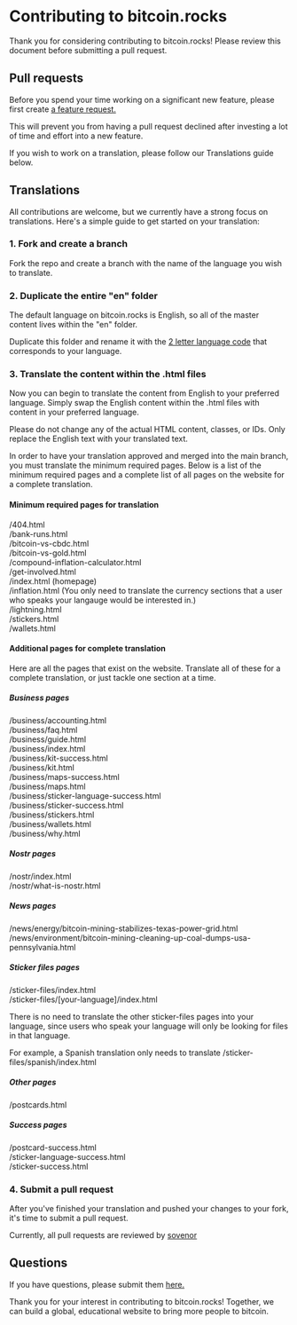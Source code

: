 # Contributing to bitcoin.rocks
Thank you for considering contributing to bitcoin.rocks! Please review this document before submitting a pull request.

## Pull requests
Before you spend your time working on a significant new feature, please first create [a feature request.](https://github.com/sovenor/bitcoin-rocks/discussions/new?category=ideas)

This will prevent you from having a pull request declined after investing a lot of time and effort into a new feature.

If you wish to work on a translation, please follow our Translations guide below.

## Translations
All contributions are welcome, but we currently have a strong focus on translations. Here's a simple guide to get started on your translation:

### 1. Fork and create a branch
Fork the repo and create a branch with the name of the language you wish to translate.

### 2. Duplicate the entire "en" folder
The default language on bitcoin.rocks is English, so all of the master content lives within the "en" folder.

Duplicate this folder and rename it with the [2 letter language code](https://en.wikipedia.org/wiki/List_of_ISO_639_language_codes) that corresponds to your language.

### 3. Translate the content within the .html files
Now you can begin to translate the content from English to your preferred language. Simply swap the English content within the .html files with content in your preferred language.

Please do not change any of the actual HTML content, classes, or IDs. Only replace the English text with your translated text.

In order to have your translation approved and merged into the main branch, you must translate the minimum required pages. Below is a list of the minimum required pages and a complete list of all pages on the website for a complete translation.

#### Minimum required pages for translation
/404.html  
/bank-runs.html  
/bitcoin-vs-cbdc.html  
/bitcoin-vs-gold.html  
/compound-inflation-calculator.html  
/get-involved.html  
/index.html (homepage)  
/inflation.html (You only need to translate the currency sections that a user who speaks your langauge would be interested in.)  
/lightning.html  
/stickers.html  
/wallets.html  

#### Additional pages for complete translation
Here are all the pages that exist on the website. Translate all of these for a complete translation, or just tackle one section at a time.

##### Business pages
/business/accounting.html  
/business/faq.html  
/business/guide.html  
/business/index.html  
/business/kit-success.html  
/business/kit.html  
/business/maps-success.html  
/business/maps.html  
/business/sticker-language-success.html  
/business/sticker-success.html  
/business/stickers.html  
/business/wallets.html  
/business/why.html  

##### Nostr pages
/nostr/index.html  
/nostr/what-is-nostr.html  

##### News pages
/news/energy/bitcoin-mining-stabilizes-texas-power-grid.html  
/news/environment/bitcoin-mining-cleaning-up-coal-dumps-usa-pennsylvania.html  

##### Sticker files pages
/sticker-files/index.html  
/sticker-files/[your-language]/index.html  

There is no need to translate the other sticker-files pages into your language, since users who speak your language will only be looking for files in that language.

For example, a Spanish translation only needs to translate /sticker-files/spanish/index.html

##### Other pages
/postcards.html  

##### Success pages
/postcard-success.html  
/sticker-language-success.html  
/sticker-success.html  

### 4. Submit a pull request
After you've finished your translation and pushed your changes to your fork, it's time to submit a pull request.

Currently, all pull requests are reviewed by [sovenor](https://github.com/sovenor)

## Questions
If you have questions, please submit them [here.](https://github.com/sovenor/bitcoin-rocks/discussions/new?category=q-a)

Thank you for your interest in contributing to bitcoin.rocks! Together, we can build a global, educational website to bring more people to bitcoin.
